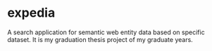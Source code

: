 # expedia
A search application for semantic web entity data based on specific dataset. It is my graduation thesis project of my graduate years.
